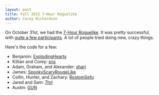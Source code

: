 ```yaml
---
layout: post
title: Fall 2015 7-Hour Roguelike
author: Corey Richardson
---
```


On October 31st, we had the [7-Hour Roguelike](http://people.clarkson.edu/~richarcm/7hrl/Fall-2015/). It was pretty successful, with [quite a few participants](http://people.clarkson.edu/~richarcm/7hrl/Fall-2015/participants.html). A lot of people tried doing new, crazy things.

Here's the code for a few:

- Benjamin: [ExplodingHearts](https://github.com/lannonbr/ExplodingHearts)
- Killian and Corey: [sns](https://github.com/coddinkn/sns)
- Adam, Graham, and Alexander: [sharl](https://github.com/ElBaha/sharl)
- James: [SpookyScaryRougeLike](https://github.com/bruskajp/SpookyScaryRougeLike)
- Collin, Hunter, and Zachary: [RostomSefu](https://github.com/hunterdquant/RostomSefu)
- Jared and Sam: [7hrl](https://github.com/jrddunbr/7hrl)
- Austin: [GUN](https://github.com/Lundar/GUN)
